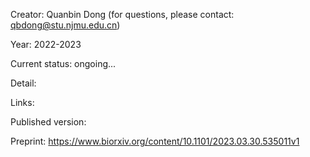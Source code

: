 
Creator: Quanbin Dong (for questions, please contact: qbdong@stu.njmu.edu.cn)

Year: 2022-2023

Current status: ongoing...

Detail:

Links:

Published version:

Preprint: https://www.biorxiv.org/content/10.1101/2023.03.30.535011v1
        
        
        
        
        
        
        
      
